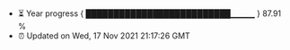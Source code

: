 - ⏳ Year progress { ██████████████████████████▁▁▁▁ } 87.91 %
- ⏰ Updated on Wed, 17 Nov 2021 21:17:26 GMT

